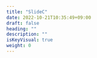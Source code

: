 ```yaml
---
title: "SlideC"
date: 2022-10-21T10:35:49+09:00
draft: false
heading: ""
description: ""
isKeyVisual: true
weight: 0
---
```


